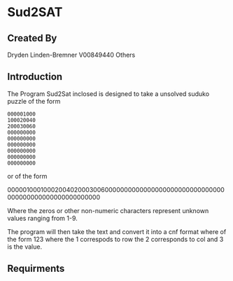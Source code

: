 Sud2SAT 
=============

Created By
-------------

Dryden Linden-Bremner V00849440
Others


Introduction 
------------

The Program Sud2Sat inclosed is designed to take a unsolved suduko puzzle of the form 

    000001000
    100020040
    200030060
    000000000
    000000000
    000000000
    000000000
    000000000
    000000000

or of the form 

000001000100020040200030060000000000000000000000000000000000000000000000000000000

Where the zeros or other non-numeric characters represent unknown values ranging from 1-9. 

The program will then take the text and convert it into a cnf format where of the form 123 where the 1 correspods to row the 2 corresponds to col and 3 is the value. 



Requirments
------------






